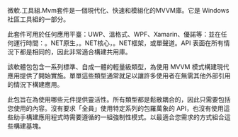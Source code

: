 ﻿微軟.工具組.Mvm套件是一個現代化、快速和模組化的MVVM庫。它是 Windows 社區工具組的一部分。

此套件可用於任何應用平臺：UWP、溫格式、WPF、Xamarin、優諾等：並在任何運行時間：。NET原生，。NET核心，。NET框架，或單聲道。API 表面在所有情況下都是相同的，因此非常適合構建共用庫。

該軟體包包含一系列標準、自成一體的輕量級類型，為使用 MVVM 模式構建現代應用提供了開始實施。單單這些類型通常就足以讓許多使用者在無需其他外部引用的情況下構建應用。

此包旨在為使用哪些元件提供靈活性。所有類型都是鬆散耦合的，因此只需要包括您使用的內容。沒有要求「全員」使用特定系列的包羅萬象的 API，也沒有使用這些助手構建應用程式時需要遵循的一組強制性模式。以最適合您需求的方式組合這些構建基塊。